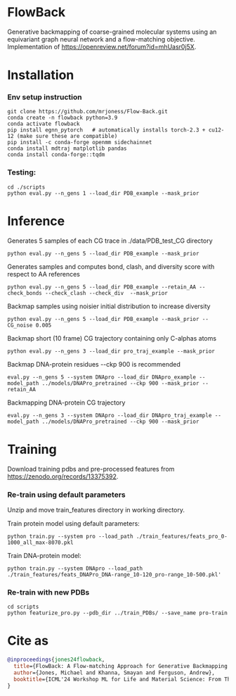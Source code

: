 # FlowBack
Generative backmapping of coarse-grained molecular systems using an equivariant graph neural network and a flow-matching objective. Implementation of https://openreview.net/forum?id=mhUasr0j5X.

# Installation
### Env setup instruction
```
git clone https://github.com/mrjoness/Flow-Back.git
conda create -n flowback python=3.9
conda activate flowback 
pip install egnn_pytorch   # automatically installs torch-2.3 + cu12-12 (make sure these are compatible)
pip install -c conda-forge openmm sidechainnet
conda install mdtraj matplotlib pandas
conda install conda-forge::tqdm
```

### Testing:
```
cd ./scripts
python eval.py --n_gens 1 --load_dir PDB_example --mask_prior
```

# Inference

Generates 5 samples of each CG trace in ./data/PDB_test_CG directory
```
python eval.py --n_gens 5 --load_dir PDB_example --mask_prior
```
Generates samples and computes bond, clash, and diversity score with respect to AA references
```
python eval.py --n_gens 5 --load_dir PDB_example --retain_AA --check_bonds --check_clash --check_div  --mask_prior
```
Backmap samples using noisier initial distribution to increase diversity
```
python eval.py --n_gens 5 --load_dir PDB_example --mask_prior --CG_noise 0.005
```
Backmap short (10 frame) CG trajectory containing only C-alphas atoms
```
python eval.py --n_gens 3 --load_dir pro_traj_example --mask_prior
```
Backmap DNA-protein residues --ckp 900 is recommended
```
eval.py --n_gens 5 --system DNApro --load_dir DNApro_example --model_path ../models/DNAPro_pretrained --ckp 900 --mask_prior --retain_AA
```
Backmapping DNA-protein CG trajectory
```
eval.py --n_gens 3 --system DNApro --load_dir DNApro_traj_example --model_path ../models/DNAPro_pretrained --ckp 900 --mask_prior
```

# Training

Download training pdbs and pre-processed features from https://zenodo.org/records/13375392.

### Re-train using default parameters

Unzip and move train_features directory in working directory.

Train protein model using default parameters:

```
python train.py --system pro --load_path ./train_features/feats_pro_0-1000_all_max-8070.pkl
```

Train DNA-protein model:

```
python train.py --system DNApro --load_path ./train_features/feats_DNAPro_DNA-range_10-120_pro-range_10-500.pkl'
```

### Re-train with new PDBs

```
cd scripts
python featurize_pro.py --pdb_dir ../train_PDBs/ --save_name pro-train
```


# Cite as
```bibtex
@inproceedings{jones24flowback,
  title={FlowBack: A Flow-matching Approach for Generative Backmapping of Macromolecules},
  author={Jones, Michael and Khanna, Smayan and Ferguson, Andrew},
  booktitle={ICML'24 Workshop ML for Life and Material Science: From Theory to Industry Applications}
}
```
